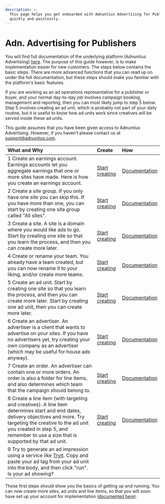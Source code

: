 ```yaml
---
description: >-
  This page helps you get onboarded with Adnuntius Advertising for Publishers
  quickly and painlessly.
---
```


# Adn. Advertising for Publishers

You will find full documentation of the underlying platform \(Adnuntius Advertising\) [here](adnuntius-advertising/admin-ui/). The purpose of this guide however, is to make implementation easier for new customers. The steps below contains the basic steps. There are more advanced functions that you can read up on under the full documentation, but these steps should make you familiar with the platform's basic features. 

If you are working as an ad operations representative for a publisher or buyer, and your normal day-to-day job involves campaign booking, management and reporting, then you can most likely jump to step 5 below. Step 5 involves creating an ad unit, which is probably not part of your daily routine, but it is useful to know how ad units work since creatives will be served inside these ad units. 

This guide assumes that you have been given access to Adnuntius Advertising. However, if you haven't please contact us at [support@adnuntius.com](mailto:support@adnuntius.com).

| What and Why | Create | How |
| :--- | :--- | :--- |
| 1 Create an earnings account. Earnings accounts let you aggregate earnings that one or more sites have made. Here is how you create an earnings account. | [Start creating](https://admin.adnuntius.com/earnings-accounts) | [Documentation](adnuntius-advertising/admin-ui/inventory/earnings-accounts.md) |
| 2 Create a site group. If you only have one site you can skip this. If you have more than one, you can start by creating one site group called "All sites".  | [Start creating](https://admin.adnuntius.com/site-groups) | [Documentation](adnuntius-advertising/admin-ui/inventory/site-groups.md) |
| 3 Create a site. A site is a domain where you would like ads to go. Start by creating one site so that you learn the process, and then you can create more later. | [Start creating](https://admin.adnuntius.com/sites) | [Documentation](adnuntius-advertising/admin-ui/inventory/sites.md) |
| 4 Create or rename your team. You already have a team created, but you can now rename it to your liking, and/or create more teams. | [Start creating](https://admin.adnuntius.com/admin/teams) | [Documentation](adnuntius-advertising/admin-ui/admin/users-teams-and-roles.md) |
| 5 Create an ad unit. Start by creating one site so that you learn the process, and then you can create more later. Start by creating one ad unit, then you can create more later.  | [Start creating](https://admin.adnuntius.com/ad-units) | [Documentation](adnuntius-advertising/admin-ui/inventory/adunits-1.md) |
| 6 Create an advertiser. An advertiser is a client that wants to advertise on your sites. If you have no advertisers yet, try creating your own company as an advertiser \(which may be useful for house ads anyway\). | [Start creating](https://admin.adnuntius.com/advertisers) | [Documentation](adnuntius-advertising/admin-ui/advertising/advertisers.md) |
| 7 Create an order. An advertiser can contain one or more orders. An order is also a folder for line items, and also determines which team that the campaign should belong to. | [Start creating](https://admin.adnuntius.com/orders) | [Documentation](adnuntius-advertising/admin-ui/advertising/orders.md) |
| 8 Create a line item \(with targeting and creatives\). A line item determines start and end dates, delivery objectives and more. Try targeting the creative to the ad unit you created in step 5, and remember to use a size that is supported by that ad unit.  | [Start creating](https://admin.adnuntius.com/line-items) | [Documentation](adnuntius-advertising/admin-ui/advertising/line-items.md) |
| 9 Try to generate an ad impression using a service like [Tryit](https://www.w3schools.com/html/tryit.asp?filename=tryhtml_basic). Copy and paste your ad tag from your ad unit into the body, and then click "run". Is your ad showing?  |  |  |

These first steps should show you the basics of getting up and running. You can now create more sites, ad units and line items, so that you will soon have set up your account for implementation \([documented here](adnuntius-advertising/requesting-ads/)\). 

